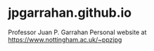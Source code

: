 # jpgarrahan.github.io
Professor Juan P. Garrahan
Personal website at https://www.nottingham.ac.uk/~ppzjpg

